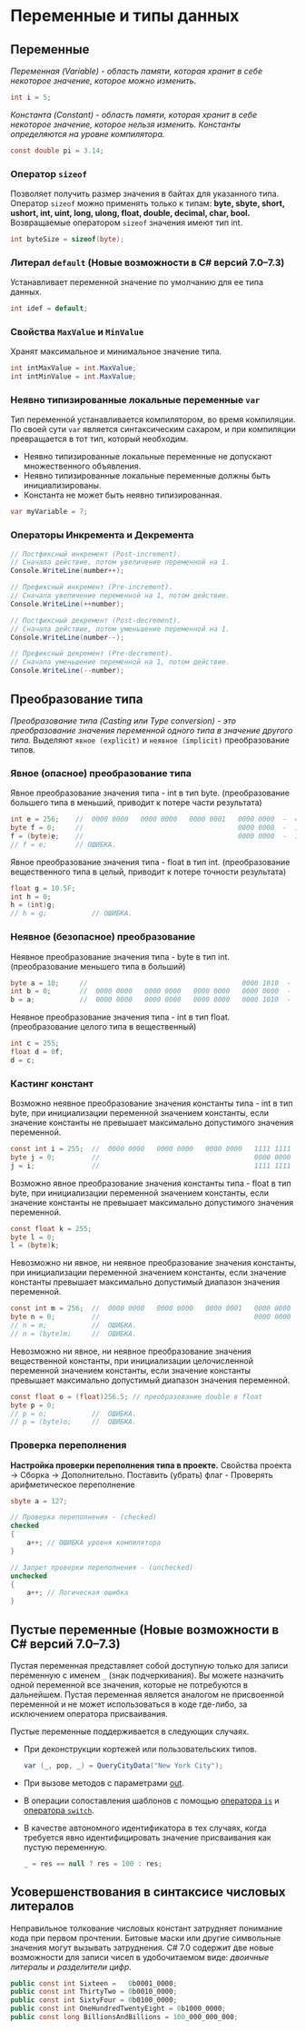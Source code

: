 # Переменные и типы данных

## Переменные

*Переменная (Variable) - область памяти, которая хранит в себе некоторое значение, которое можно изменить.*

```c#
int i = 5;
```

*Константа (Constant) - область памяти, которая хранит в себе некоторое значение, которое нельзя изменить.*
*Константы определяются на уровне компилятора.*

```c#
const double pi = 3.14;
```

### Оператор `sizeof`

Позволяет получить размер значения в байтах для указанного типа.
Оператор `sizeof` можно применять только к типам: **byte, sbyte, short, ushort, int, uint, long, ulong, float, double, decimal, char, bool.** Возвращаемые оператором `sizeof` значения имеют тип int.

```c#
int byteSize = sizeof(byte);
```

### Литерал `default` (Новые возможности в C# версий 7.0–7.3)

Устанавливает переменной значение по умолчанию для ее типа данных.

```c#
int idef = default;
```

### Свойства `MaxValue` и `MinValue`

Хранят максимальное и минимальное значение типа.

```c#
int intMaxValue = int.MaxValue;
int intMinValue = int.MaxValue;
```

### Неявно типизированные локальные переменные `var`

Тип переменной устанавливается компилятором, во время компиляции. По своей сути `var` является синтаксическим сахаром, и при компиляции превращается в тот тип, который необходим.

* Неявно типизированные локальные переменные не допускают множественного объявления.
* Неявно типизированные локальные переменные должны быть инициализированы.
* Константа не может быть неявно типизированная.

```c#
var myVariable = 7;
```

### Операторы Инкремента и Декремента

```c#
// Постфиксный инкремент (Post-increment).
// Сначала действие, потом увеличение переменной на 1.
Console.WriteLine(number++);

// Префиксный инкремент (Pre-increment).
// Сначала увеличение переменной на 1, потом действие.
Console.WriteLine(++number); 
```

```c#
// Постфиксный декремент (Post-decrement).
// Сначала действие, потом уменьшение переменной на 1.
Console.WriteLine(number--); 

// Префиксный декремент (Pre-decrement).
// Сначала уменьшение переменной на 1, потом действие.
Console.WriteLine(--number);
```

## Преобразование типа

_Преобразование типа (Casting или Type conversion) - это преобразование значения переменной одного типа в значение другого типа._ Выделяют `явное (explicit)` и `неявное (implicit)` преобразование типов.

### Явное (опасное) преобразование типа

Явное преобразование значения типа - int в тип byte.
(преобразование большего типа в меньший, приводит к потере части результата)

```c#
int e = 256;    //  0000 0000   0000 0000   0000 0001   0000 0000  -  4 байта
byte f = 0;     //                                      0000 0000  -  1 байт
f = (byte)e;    //                                      0000 0000  -  1 байт
// f = e;       // ОШИБКА.
```

Явное преобразование значения типа - float в тип int. (преобразование вещественного типа в целый, приводит к потере точности результата)

```c#
float g = 10.5F;
int h = 0;
h = (int)g;
// h = g;           // ОШИБКА.
```

### Неявное (безопасное) преобразование

Неявное преобразование значения типа - byte в тип int. (преобразование меньшего типа в больший)

```c#
byte a = 10;     //                                      0000 1010  -  1 байт
int b = 0;       //  0000 0000   0000 0000   0000 0000   0000 0000  -  4 байта
b = a;           //  0000 0000   0000 0000   0000 0000   0000 1010  -  4 байта 
```

Неявное преобразование значения типа - int в тип float. (преобразование целого типа в вещественный)

```c#
int c = 255;
float d = 0f;
d = c;
```

### Кастинг констант

Возможно неявное преобразование значения константы типа - int в тип byte, при инициализации переменной значением константы, если значение константы не превышает максимально допустимого значения переменной.

```c#
const int i = 255;  //  0000 0000   0000 0000   0000 0000   1111 1111  -  4 байта
byte j = 0;         //                                      0000 0000  -  1 байт
j = i;              //                                      1111 1111  -  1 байт
```

Возможно явное преобразование значения константы типа - float в тип byte, при инициализации переменной значением константы, если значение константы не превышает максимально допустимого значения переменной.

```c#
const float k = 255;
byte l = 0;
l = (byte)k;
```

Невозможно ни явное, ни неявное преобразование значения константы, при инициализации переменной значением константы, если значение константы превышает максимально допустимый диапазон значения переменной.

```c#
const int m = 256;  //  0000 0000   0000 0000   0000 0001   0000 0000  -  4 байта
byte n = 0;         //                                      0000 0000  -  1 байт
// n = m;           //  ОШИБКА.
// n = (byte)m;     //  ОШИБКА.
```

Невозможно ни явное, ни неявное преобразование значения вещественной константы, при инициализации целочисленной переменной значением константы, если значение константы превышает максимально допустимый диапазон значения переменной.

```c#
const float o = (float)256.5; // преобразование double в float
byte p = 0;
// p = o;           //  ОШИБКА.
// p = (byte)o;     //  ОШИБКА.
```

### Проверка переполнения

**Настройка проверки переполнения типа в проекте.** 
Свойства проекта -> Сборка -> Дополнительно.
Поставить (убрать) флаг - Проверять арифметическое переполнение

```c#
sbyte a = 127;

// Проверка переполнения - (checked)
checked
{
    a++; // ОШИБКА уровня компилятора
}

// Запрет проверки переполнения - (unchecked)
unchecked
{
    a++; // Логическая ошибка
}
```

## Пустые переменные (Новые возможности в C# версий 7.0–7.3)

Пустая переменная представляет собой доступную только для записи переменную с именем `_` (знак подчеркивания). Вы можете назначить одной переменной все значения, которые не потребуются в дальнейшем. Пустая переменная является аналогом не присвоенной переменной и не может использоваться в коде где-либо, за исключением оператора присваивания.

Пустые переменные поддерживается в следующих случаях.

- При деконструкции кортежей или пользовательских типов.

  ```c#	
  var (_, pop, _) = QueryCityData("New York City");
  ```

- При вызове методов с параметрами [out](https://docs.microsoft.com/ru-ru/dotnet/csharp/language-reference/keywords/out-parameter-modifier).

- В операции сопоставления шаблонов с помощью [оператора `is`](https://docs.microsoft.com/ru-ru/dotnet/csharp/language-reference/operators/is) и [оператора `switch`](https://docs.microsoft.com/ru-ru/dotnet/csharp/language-reference/statements/selection-statements#the-switch-statement).

- В качестве автономного идентификатора в тех случаях, когда требуется явно идентифицировать значение присваивания как пустую переменную.

  ```c#
  _ = res == null ? res = 100 : res;
  ```

 ## Усовершенствования в синтаксисе числовых литералов

Неправильное толкование числовых констант затрудняет понимание кода при первом прочтении. Битовые маски или другие символьные значения могут вызывать затруднения. C# 7.0 содержит две новые возможности для записи чисел в удобочитаемом виде: *двоичные литералы* и *разделители цифр*.

```c#
public const int Sixteen =   0b0001_0000;
public const int ThirtyTwo = 0b0010_0000;
public const int SixtyFour = 0b0100_0000;
public const int OneHundredTwentyEight = 0b1000_0000;
public const long BillionsAndBillions = 100_000_000_000;
```